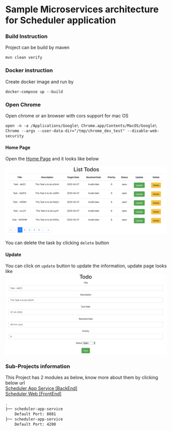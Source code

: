 # Sample Microservices architecture for Scheduler application 

### Build Instruction
Project can be build by maven 
````
mvn clean verify
````

### Docker instruction
Create docker image and run by
````
docker-compose up --build
````
### Open Chrome
Open chrome or an browser with cors support for mac OS
````
open -n -a /Applications/Google\ Chrome.app/Contents/MacOS/Google\ Chrome --args --user-data-dir="/tmp/chrome_dev_test" --disable-web-security
````
#### Home Page
Open the [Home Page](http://localhost:4200/) and it looks like below<br/><br/>
![](images/listOfDocuments.png)

You can delete the task by clicking `delete` button 
#### Update
You can click on `update` button to update the information, update page looks like
![](images/updateTodo.png)
<br/>
### Sub-Projects information
This Project has 2 modules as below, know more about them by clicking below url<br/> 
[Scheduler App Service [BackEnd]](scheduler-app-service/README.md)<br/>
[Scheduler Web [FrontEnd]](scheduler-web/README.md)
```
.
├── scheduler-app-service 
    Default Port: 8081
├── scheduler-app-service
    Default Port: 4200
```
